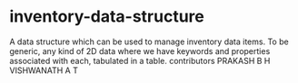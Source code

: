 # inventory-data-structure
A data structure which can be used to manage inventory data items.
To be generic, any kind of 2D data where we have keywords and properties associated with each, tabulated in a table. 
contributors
PRAKASH B H
VISHWANATH A T